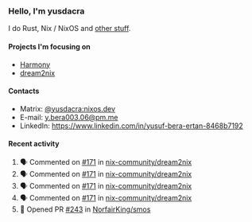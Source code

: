 ### Hello, I'm yusdacra

I do Rust, Nix / NixOS and [other stuff](https://yusdacra.gitlab.io/about).

#### Projects I'm focusing on

- [Harmony](https://harmonyapp.io)
- [dream2nix](https://github.com/nix-community/dream2nix)

#### Contacts

- Matrix: [@yusdacra:nixos.dev](https://matrix.to/#/@yusdacra:nixos.dev)
- E-mail: y.bera003.06@pm.me
- LinkedIn: https://www.linkedin.com/in/yusuf-bera-ertan-8468b7192

#### Recent activity

<!--START_SECTION:activity-->
1. 🗣 Commented on [#171](https://github.com/nix-community/dream2nix/issues/171) in [nix-community/dream2nix](https://github.com/nix-community/dream2nix)
2. 🗣 Commented on [#171](https://github.com/nix-community/dream2nix/issues/171) in [nix-community/dream2nix](https://github.com/nix-community/dream2nix)
3. 🗣 Commented on [#171](https://github.com/nix-community/dream2nix/issues/171) in [nix-community/dream2nix](https://github.com/nix-community/dream2nix)
4. 🗣 Commented on [#171](https://github.com/nix-community/dream2nix/issues/171) in [nix-community/dream2nix](https://github.com/nix-community/dream2nix)
5. 💪 Opened PR [#243](https://github.com/NorfairKing/smos/pull/243) in [NorfairKing/smos](https://github.com/NorfairKing/smos)
<!--END_SECTION:activity-->
